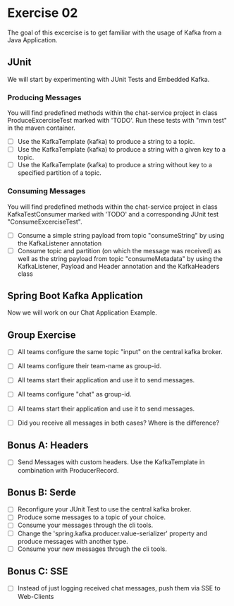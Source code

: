 # Exercise 02
The goal of this excercise is to get familiar with the usage of Kafka from a Java Application. 

## JUnit
We will start by experimenting with JUnit Tests and Embedded Kafka.

### Producing Messages
You will find predefined methods within the chat-service project in class ProduceExcerciseTest marked with 'TODO'. Run these tests with "mvn test" in the maven container.

- [ ] Use the KafkaTemplate (kafka) to produce a string to a topic.
- [ ] Use the KafkaTemplate (kafka) to produce a string with a given key to a topic.
- [ ] Use the KafkaTemplate (kafka) to produce a string without key to a specified partition of a topic.

### Consuming Messages
You will find predefined methods within the chat-service project in class KafkaTestConsumer marked with 'TODO' and a corresponding JUnit test "ConsumeExcerciseTest".

- [ ] Consume a simple string payload from topic "consumeString" by using the KafkaListener annotation
- [ ] Consume topic and partition (on which the message was received) as well as the string payload from topic "consumeMetadata" by using the KafkaListener, Payload and Header annotation and the KafkaHeaders class

## Spring Boot Kafka Application
Now we will work on our Chat Application Example. 


## Group Exercise
- [ ] All teams configure the same topic "input" on the central kafka broker.
- [ ] All teams configure their team-name as group-id.
- [ ] All teams start their application and use it to send messages.
- [ ] All teams configure "chat" as group-id.
- [ ] All teams start their application and use it to send messages.
- [ ] Did you receive all messages in both cases? Where is the difference? 






## Bonus A: Headers
- [ ] Send Messages with custom headers. Use the KafkaTemplate in combination with ProducerRecord.

## Bonus B: Serde
- [ ] Reconfigure your JUnit Test to use the central kafka broker.
- [ ] Produce some messages to a topic of your choice.
- [ ] Consume your messages through the cli tools. 
- [ ] Change the 'spring.kafka.producer.value-serializer' property and produce messages with another type.
- [ ] Consume your new messages through the cli tools. 

## Bonus C: SSE
- [ ] Instead of just logging received chat messages, push them via SSE to Web-Clients


